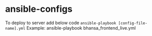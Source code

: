 # ansible-configs

To deploy to server add below code
```ansible-playbook [config-file-name].yml```
Example:
  ansible-playbook bhansa_frontend_live.yml
  
